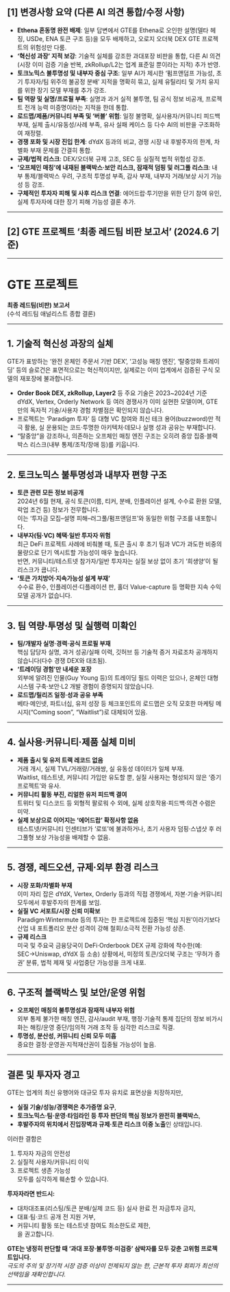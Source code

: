 ## [1] 변경사항 요약 (다른 AI 의견 통합/수정 사항)

- **Ethena 혼동명 완전 배제**: 일부 답변에서 GTE를 Ethena로 오인한 설명(델타 헤징, USDe, ENA 토큰 구조 등)을 모두 배제하고, 오로지 오더북 DEX GTE 프로젝트의 위험성만 다룸.
- **‘혁신성 과장’ 지적 보강**: 기술적 실체를 강조한 과대포장 비판을 통합, 다른 AI 의견(시장 이미 검증 기술 반복, zkRollup/L2는 업계 표준일 뿐이라는 지적) 추가 반영.
- **토크노믹스 불투명성 및 내부자 중심 구조**: 일부 AI가 제시한 ‘펌프앤덤프 가능성, 초기 투자자/팀 위주의 불공정 분배’ 지적을 명확히 묶고, 실제 유틸리티 및 가치 유지를 위한 장기 모델 부재를 추가 강조.
- **팀 역량 및 실명/프로필 부족**: 실명과 과거 실적 불투명, 팀 공식 정보 비공개, 프로젝트 전개 능력 미증명이라는 지적을 한데 통합.
- **로드맵/제품/커뮤니티 부족 및 ‘버블’ 위험**: 일정 불명확, 실사용자/커뮤니티 피드백 부재, 실제 출시/유동성/사례 부족, 유사 실패 케이스 등 다수 AI의 비판을 구조화하여 재정렬.
- **경쟁 포화 및 시장 진입 한계**: dYdX 등과의 비교, 경쟁 시장 내 후발주자의 한계, 차별화 부재 문제를 간결히 통합.
- **규제/법적 리스크**: DEX/오더북 규제 고조, SEC 등 실질적 법적 위험성 강조.
- **‘오프체인 매칭’에 내재된 블랙박스·보안 리스크, 잠재적 덤핑 및 러그풀 리스크**: 내부 통제/블랙박스 우려, 구조적 투명성 부족, 감사 부재, 내부자 거래/보상 사기 가능성 등 강조.
- **구체적인 투자자 피해 및 사후 리스크 연결**: 에어드랍·투기만을 위한 단기 참여 유인, 실제 투자자에 대한 장기 피해 가능성 결론 추가.
---

## [2] GTE 프로젝트 ‘최종 레드팀 비판 보고서’ (2024.6 기준)

---

# GTE 프로젝트  
**최종 레드팀(비판) 보고서**  
(수석 레드팀 애널리스트 종합 결론)

---

## 1. 기술적 혁신성 과장의 실체

GTE가 표방하는 ‘완전 온체인 주문서 기반 DEX’, ‘고성능 매칭 엔진’, ‘탈중앙화 트레이딩’ 등의 슬로건은 표면적으로는 혁신적이지만, 실제로는 이미 업계에서 검증된 구식 모델의 재포장에 불과합니다.  
- **Order Book DEX, zkRollup, Layer2** 등 주요 기술은 2023~2024년 기준 dYdX, Vertex, Orderly Network 등 여러 경쟁사가 이미 실현한 모델이며, GTE만의 독자적 기술/사용자 경험 차별점은 확인되지 않습니다.
- 프로젝트는 ‘Paradigm 투자’ 등 대형 VC 참여와 최신 테크 용어(buzzword)만 적극 활용, 실 운용되는 코드·투명한 아키텍처·데모나 실행 성과 공유는 부재합니다.
- “탈중앙”을 강조하나, 의존하는 오프체인 매칭 엔진 구조는 오히려 중앙 집중·블랙박스 리스크(내부 통제/조작/장애 등)를 키웁니다.

---

## 2. 토크노믹스 불투명성과 내부자 편향 구조

- **토큰 관련 모든 정보 비공개**  
  2024년 6월 현재, 공식 토큰(이름, 티커, 분배, 인플레이션 설계, 수수료 환원 모델, 락업 조건 등) 정보가 전무합니다.  
  이는 ‘투자금 모집–설명 피해–러그풀/펌프앤덤프’와 동일한 위험 구조를 내포합니다.
- **내부자(팀·VC) 혜택·일반 투자자 위험**  
  최근 DeFi 프로젝트 사례에 비춰볼 때, 토큰 출시 후 초기 팀과 VC가 과도한 비중의 물량으로 단기 엑시트할 가능성이 매우 높습니다.  
  반면, 커뮤니티/테스트넷 참가자/일반 투자자는 실질 보상 없이 초기 ‘희생양’이 될 리스크가 큽니다.
- **‘토큰 가치방어·지속가능성 설계 부재’**  
  수수료 환수, 인플레이션·디플레이션 판, 홀더 Value-capture 등 명확한 지속 수익 모델 공개가 없습니다.

---

## 3. 팀 역량·투명성 및 실행력 미확인

- **팀/개발자 실명·경력·공식 프로필 부재**  
  핵심 담당자 실명, 과거 성공/실패 이력, 깃허브 등 기술적 증거 자료조차 공개하지 않습니다(다수 경쟁 DEX와 대조됨).
- **‘트레이딩 경험’만 내세운 포장**  
  외부에 알려진 인물(Guy Young 등)의 트레이딩 필드 이력은 있으나, 온체인 대형 시스템 구축·보안·L2 개발 경험이 증명되지 않았습니다.
- **로드맵/릴리즈 일정·성과 공유 부족**  
  베타·메인넷, 파트너십, 유저 성장 등 체크포인트의 로드맵은 오직 모호한 마케팅 메시지(“Coming soon”, “Waitlist”)로 대체되어 있음.

---

## 4. 실사용·커뮤니티·제품 실체 미비

- **제품 출시 및 유저 트랙 레코드 없음**  
  거래 개시, 실제 TVL/거래량/거래쌍, 실 유동성 데이터가 일체 부재.  
  Waitlist, 테스트넷, 커뮤니티 가입만 유도할 뿐, 실질 사용자는 형성되지 않은 ‘증기 프로젝트’와 유사.
- **커뮤니티 활동 부진, 리얼한 유저 피드백 결여**  
  트위터 및 디스코드 등 외형적 팔로워 수 외에, 실제 상호작용·피드백·의견 수렴은 미약.
- **실제 보상으로 이어지는 ‘에어드랍’ 확정사항 없음**  
  테스트넷/커뮤니티 인센티브가 ‘로또’에 불과하거나, 초기 사용자 덤핑·스냅샷 후 러그풀형 보상 가능성을 배제할 수 없음.

---

## 5. 경쟁, 레드오션, 규제·외부 환경 리스크

- **시장 포화/차별화 부재**  
  이미 자리 잡은 dYdX, Vertex, Orderly 등과의 직접 경쟁에서, 자본·기술·커뮤니티 모두에서 후발주자의 한계를 보임.
- **실질 VC 서포트/시장 신뢰 미확보**  
  Paradigm·Wintermute 등의 투자는 한 프로젝트에 집중된 ‘핵심 지원’이라기보다 산업 내 포트폴리오 분산 성격이 강해 철회/소극적 전환 가능성 상존.
- **규제 리스크**  
  미국 및 주요국 금융당국이 DeFi·Orderbook DEX 규제 강화에 착수한(예: SEC→Uniswap, dYdX 등 소송) 상황에서, 미정의 토큰/오더북 구조는 ‘무허가 증권’ 분류, 법적 제재 및 사업중단 가능성을 크게 내포.

---

## 6. 구조적 블랙박스 및 보안/운영 위험

- **오프체인 매칭의 불투명성과 잠재적 내부자 위험**  
  외부 통제 불가한 매칭 엔진, 감사/audit 부재, 행정·기술적 통제 집단의 정보 비가시화는 해킹/운영 중단/임의적 거래 조작 등 심각한 리스크로 직결.
- **투명성, 분산성, 커뮤니티 신뢰 모두 미흡**  
  중요한 결정·운영권·지적재산권이 집중될 가능성이 높음.

---

## 결론 및 투자자 경고

GTE는 업계의 최신 유행어와 대규모 투자 유치로 표면상을 치장하지만,  
- **실질 기술/성능/경쟁력은 추가증명 요구**,  
- **토크노믹스·팀·운영·타임라인 등 투자 판단의 핵심 정보가 완전히 블랙박스**,  
- **후발주자의 위치에서 진입장벽과 규제·토큰 리스크 이중 노출**인 상태입니다.

이러한 결함은  
1. 투자자 자금의 안전성  
2. 실질적 사용자/커뮤니티 이익  
3. 프로젝트 생존 가능성  
모두를 심각하게 훼손할 수 있습니다.

**투자자라면 반드시:**
- 대차대조표(리스팅/토큰 분배/실제 코드 등) 실사 완료 전 자금투자 금지,  
- 대표·팀·코드 공개 전 지원 거부,  
- 커뮤니티 활동 또는 테스트넷 참여도 최소한도로 제한,  
을 권고합니다.

**GTE는 냉정히 판단할 때 ‘과대 포장·불투명·미검증’ 삼박자를 모두 갖춘 고위험 프로젝트입니다.**  
*극도의 주의 및 장기적 시장 검증 이상이 전제되지 않는 한, 근본적 투자 회피가 최선의 선택임을 재확인합니다.*

---